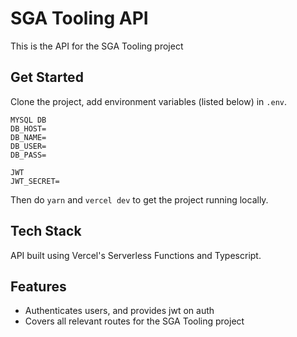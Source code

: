 # SGA Tooling API

This is the API for the SGA Tooling project

## Get Started

Clone the project, add environment variables (listed below) in `.env`.

```env
MYSQL DB
DB_HOST=
DB_NAME=
DB_USER=
DB_PASS=

JWT
JWT_SECRET=
```

Then do `yarn` and `vercel dev` to get the project running locally. 

## Tech Stack

API built using Vercel's Serverless Functions and Typescript.

## Features

- Authenticates users, and provides jwt on auth
- Covers all relevant routes for the SGA Tooling project